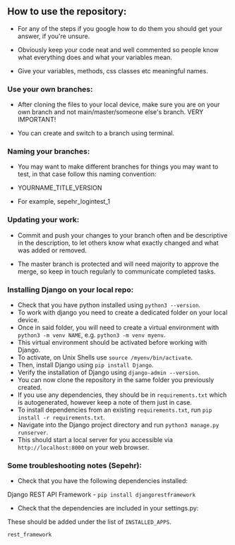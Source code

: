 ## How to use the repository:

 - For any of the steps if you google how to do them you should get your answer, if you're unsure.

 - Obviously keep your code neat and well commented so people know what everything does and what your variables mean.

 - Give your variables, methods, css classes etc meaningful names.

### Use your own branches:
 - After cloning the files to your local device, make sure you are on your own branch and not main/master/someone else's branch. VERY IMPORTANT!

 - You can create and switch to a branch using terminal.

### Naming your branches:
 - You may want to make different branches for things you may want to test, in that case follow this naming convention:

 - YOURNAME_TITLE_VERSION

 - For example, sepehr_logintest_1

### Updating your work:

 - Commit and push your changes to your branch often and be descriptive in the description, to let others know what exactly changed and what was added or removed.

 - The master branch is protected and will need majority to approve the merge, so keep in touch regularly to communicate completed tasks.


### Installing Django on your local repo:

- Check that you have python installed using `python3 --version`.
- To work with django you need to create a dedicated folder on your local device.
- Once in said folder, you will need to create a virtual environment with `python3 -m venv NAME`, e.g. `python3 -m venv myenv`.
- This virtual environment should be activated before working with Django.
- To activate, on Unix Shells use `source /myenv/bin/activate`.
- Then, install Django using `pip install Django`.
- Verify the installation of Django using `django-admin --version`.
- You can now clone the repository in the same folder you previously created.
- If you use any dependencies, they should be in `requirements.txt` which is autogenerated, however keep a note of them just in case.
- To install dependencies from an existing `requirements.txt`, run `pip install -r requirements.txt`.
- Navigate into the Django project directory and run `python3 manage.py runserver`.
- This should start a local server for you accessible via `http://localhost:8000` on your web browser.

### Some troubleshooting notes (Sepehr):

- Check that you have the following dependencies installed:

Django REST API Framework - `pip install djangorestframework`

- Check that the dependencies are included in your settings.py:

These should be added under the list of `INSTALLED_APPS`.

`rest_framework`


